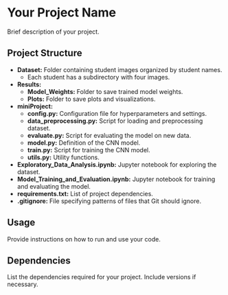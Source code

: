 # Your Project Name

Brief description of your project.

## Project Structure

- **Dataset:** Folder containing student images organized by student names.
  - Each student has a subdirectory with four images.
- **Results:**
  - **Model_Weights:** Folder to save trained model weights.
  - **Plots:** Folder to save plots and visualizations.
- **miniProject:**
  - **config.py:** Configuration file for hyperparameters and settings.
  - **data_preprocessing.py:** Script for loading and preprocessing dataset.
  - **evaluate.py:** Script for evaluating the model on new data.
  - **model.py:** Definition of the CNN model.
  - **train.py:** Script for training the CNN model.
  - **utils.py:** Utility functions.
- **Exploratory_Data_Analysis.ipynb:** Jupyter notebook for exploring the dataset.
- **Model_Training_and_Evaluation.ipynb:** Jupyter notebook for training and evaluating the model.
- **requirements.txt:** List of project dependencies.
- **.gitignore:** File specifying patterns of files that Git should ignore.

## Usage

Provide instructions on how to run and use your code.

## Dependencies

List the dependencies required for your project. Include versions if necessary.

